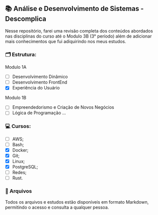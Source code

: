 ## 📚 Análise e Desenvolvimento de Sistemas - Descomplica

Nesse repositório, farei uma revisão completa dos conteúdos abordados nas disciplinas do curso até o Modulo 3B (3° período) além de adicionar mais conhecimentos que fui adiquirindo nos meus estudos.

### 🗂️ Estrutura:

Modulo 1A
- [ ]  Desenvolvimento Dinâmico
- [ ]  Desenvolvimento FrontEnd
- [X]  Experiência do Usuário

Modulo 1B
- [ ]  Empreendedorismo e Criação de Novos Negócios
- [ ]  Lógica de Programação
...

### 💻 Cursos:
- [ ]  AWS;
- [ ]  Bash;
- [X]  Docker;
- [X]  Git;
- [X]  Linux;
- [X]  PostgreSQL;
- [ ]  Redes;
- [ ]  Rust.

### 💾 Arquivos 
Todos os arquivos e estudos estão disponíveis em formato Markdown, permitindo o acesso e consulta a qualquer pessoa.
